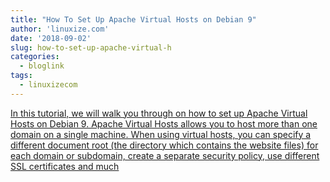 ```yaml
---
title: "How To Set Up Apache Virtual Hosts on Debian 9"
author: 'linuxize.com'
date: '2018-09-02'
slug: how-to-set-up-apache-virtual-h
categories:
  - bloglink
tags:
  - linuxizecom
---
```


[In this tutorial, we will walk you through on how to set up Apache Virtual Hosts on Debian 9. Apache Virtual Hosts allows you to host more than one domain on a single machine. When using virtual hosts, you can specify a different document root (the directory which contains the website files) for each domain or subdomain, create a separate security policy, use different SSL certificates and much<i class="fas fa-external-link-alt"></i>](https://linuxize.com/post/how-to-set-up-apache-virtual-hosts-on-debian-9/)


